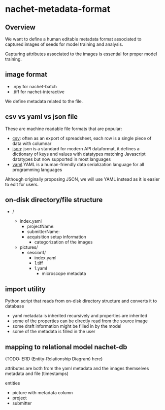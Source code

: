 # nachet-metadata-format

## Overview

We want to define a human editable metadata format associated to captured images of seeds for model training and analysis.

Capturing attributes associated to the images is essential for proper model training.

## image format

* .npy for nachet-batch
* .tiff for nachet-interactive

We define metadata related to the file.

## csv vs yaml vs json file

These are machine readable file formats that are popular:

* [csv](https://en.wikipedia.org/wiki/Comma-separated_values): often as an export of spreadsheet, each row is a single piece of data with columnar
* [json](https://www.json.org/): json is a standard for modern API dataformat, it defines a dictionary of keys and values with datatypes matching Javascript datatypes but now supported in most languages
* [yaml](https://yaml.org/).YAML is a human-friendly data serialization language for all programming languages 

Although originally proposing JSON, we will use YAML instead as it is easier to edit for users.

## on-disk directory/file structure

* <project name>/
  * index.yaml
    * projectName:
    * submitterName:
    * acquisition setup information
      * categorization of the images 
  * pictures/
    * session1/
      * index.yaml  
      * 1.tiff
      * 1.yaml
         * microscope metadata 

## import utility 

Python script that reads from on-disk directory structure and converts it to database

* yaml metadata is inherited recursively and properties are inherited
* some of the properties can be directly read from the source image
* some draft information might be filled in by the model
* some of the metadata is filled in the user

## mapping to relational model nachet-db

(TODO: ERD (Entity-Relationship Diagram) here)

attributes are both from the yaml metadata and the images themselves metadata and file (timestamps)

entities

* picture with metadata column
* project
* submitter
